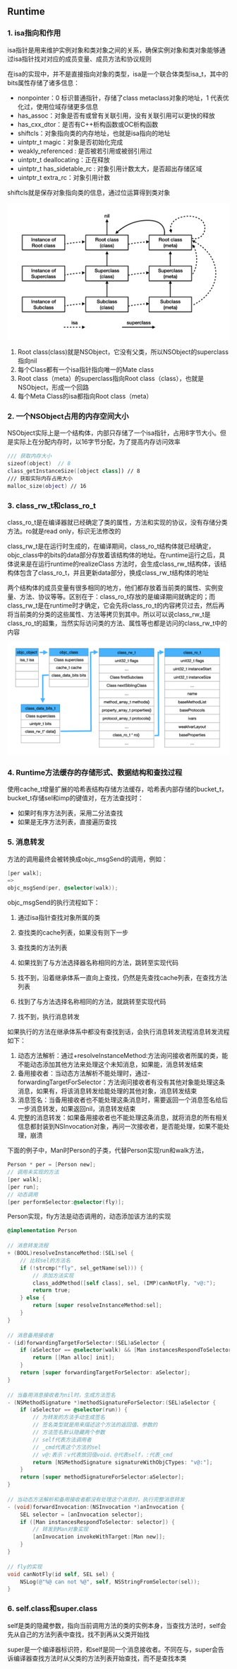 ## Runtime

### 1. isa指向和作用

isa指针是用来维护实例对象和类对象之间的关系，确保实例对象和类对象能够通过isa指针找对对应的成员变量、成员方法和协议规则

在isa的实现中，并不是直接指向对象的类型，isa是一个联合体类型isa_t，其中的bits属性存储了诸多信息：

- nonpointer：0 标识普通指针，存储了class metaclass对象的地址，1 代表优化过，使用位域存储更多信息
- has_assoc：对象是否有或曾有关联引用，没有关联引用可以更快的释放
- has_cxx_dtor：是否有C++析构函数或OC析构函数
- shiftcls：对象指向类的内存地址，也就是isa指向的地址
- uintptr_t magic：对象是否初始化完成
- weakly_referenced : 是否被若引用或被弱引用过
- uintptr_t deallocating：正在释放
- uintptr_t has_sidetable_rc  : 对象引用计数太大，是否超出存储区域
- uintptr_t extra_rc：对象引用计数

shiftcls就是保存对象指向类的信息，通过位运算得到类对象

![isa](../../Assets/runtime/isa.png)

1. Root class(class)就是NSObject，它没有父类，所以NSObject的superclass指向nil
2. 每个Class都有一个isa指针指向唯一的Mate class
3. Root class（meta）的superclass指向Root class（class），也就是NSObject，形成一个回路
4. 每个Meta Class的isa都指向Root class（meta）

### 2. 一个NSObject占用的内存空间大小

NSObject实际上是一个结构体，内部只存储了一个isa指针，占用8字节大小。但是实际上在分配内存时，以16字节分配，为了提高内存访问效率

```swift
/// 获取内存大小
sizeof(object)	// 8
class_getInstanceSize([object class]) // 8
/// 获取实际内存占用大小
malloc_size(object) // 16
```

### 3. class_rw_t和class_ro_t

class_ro_t是在编译器就已经确定了类的属性，方法和实现的协议，没有存储分类方法。ro就是read only，标识无法修改的

class_rw_t是在运行时生成的，在编译期间，class_ro_t结构体就已经确定，objc_class中的bits的data部分存放着该结构体的地址。在runtime运行之后，具体说来是在运行runtime的realizeClass 方法时，会生成class_rw_t结构体，该结构体包含了class_ro_t，并且更新data部分，换成class_rw_t结构体的地址

两个结构体的成员变量有很多相同的地方，他们都存放着当前类的属性、实例变量、方法、协议等等。区别在于：class_ro_t存放的是编译期间就确定的；而class_rw_t是在runtime时才确定，它会先将class_ro_t的内容拷贝过去，然后再将当前类的分类的这些属性、方法等拷贝到其中。所以可以说class_rw_t是class_ro_t的超集，当然实际访问类的方法、属性等也都是访问的class_rw_t中的内容

<img src="../../Assets/runtime/runtime 结构.png" alt="runtime 结构" style="zoom: 50%;" />

### 4. Runtime方法缓存的存储形式、数据结构和查找过程

使用cache_t增量扩展的哈希表结构存储方法缓存，哈希表内部存储的bucket_t，bucket_t存储sel和imp的键值对，在方法查找时：

- 如果时有序方法列表，采用二分法查找
- 如果是无序方法列表，直接遍历查找

### 5. 消息转发

方法的调用最终会被转换成objc_msgSend的调用，例如：

```objective-c
[per walk];
=>
objc_msgSend(per, @selector(walk));
```

objc_msgSend的执行流程如下：

1. 通过isa指针查找对象所属的类

2. 查找类的cache列表，如果没有则下一步

3. 查找类的方法列表

4. 如果找到了与方法选择器名称相同的方法，跳转至实现代码
5. 找不到，沿着继承体系一直向上查找，仍然是先查找cache列表，在查找方法列表
6. 找到了与方法选择名称相同的方法，就跳转至实现代码
7. 找不到，执行消息转发

如果执行的方法在继承体系中都没有查找到话，会执行消息转发流程消息转发流程如下：

1. 动态方法解析：通过+resolveInstanceMethod:方法询问接收者所属的类，能不能动态添加其他方法来处理这个未知消息，如果能，消息转发结束
2. 备用接收者：当动态方法解析不能处理时，通过-forwardingTargetForSelector：方法询问接收者有没有其他对象能处理这条消息，如果有，将该消息转发给能处理的其他对象，消息转发结束
3. 消息签名：当备用接收者也不能处理这条消息时，需要返回一个消息签名给后一步消息转发，如果返回nil，消息转发结束
4. 完整的消息转发：如果备用接收者也不能处理这条消息，就将消息的所有相关信息都封装到NSInvocation对象，再问一次接收者，是否能处理，如果不能处理，崩溃

下面的例子中，Man时Person的子类，代替Person实现run和walk方法，

```objective-c
Person * per = [Person new];
// 调用未实现的方法
[per walk];
[per run];
// 动态调用
[per performSelector:@selector(fly)];
```

Person实现，fly方法是动态调用的，动态添加该方法的实现

```objective-c
@implementation Person

// 消息转发流程
+ (BOOL)resolveInstanceMethod:(SEL)sel {
  	// 比较sel的方法名
    if (!strcmp("fly", sel_getName(sel))) {
        // 添加方法实现
        class_addMethod([self class], sel, (IMP)canNotFly, "v@:");
        return true;
    } else {
        return [super resolveInstanceMethod:sel];
    }
}

// 消息备用接收者
- (id)forwardingTargetForSelector:(SEL)aSelector {
    if (aSelector == @selector(walk) && [Man instancesRespondToSelector:aSelector]) {
        return [[Man alloc] init];
    }
    return [super forwardingTargetForSelector: aSelector];
}

// 当备用消息接收者为nil时，生成方法签名
- (NSMethodSignature *)methodSignatureForSelector:(SEL)aSelector {
    if (aSelector == @selector(run)) {
        // 为转发的方法手动生成签名
        // 签名类型就是用来描述这个方法的返回值、参数的
        // 方法签名默认隐藏两个参数
        // self代表方法调用者
        // _cmd代表这个方法的sel
        // v@:表示：v代表放回值void、@代表self，:代表_cmd
        return [NSMethodSignature signatureWithObjCTypes: "v@:"];
    }
    return [super methodSignatureForSelector:aSelector];
}

// 当动态方法解析和备用接收者都没有处理这个消息时，执行完整消息转发
- (void)forwardInvocation:(NSInvocation *)anInvocation {
    SEL selector = [anInvocation selector];
    if ([Man instancesRespondToSelector: selector]) {
        // 转发到Man对象实现
        [anInvocation invokeWithTarget:[Man new]];
    }
}

// fly的实现
void canNotFly(id self, SEL sel) {
    NSLog(@"%@ can not %@", self, NSStringFromSelector(sel));
}
```

### 6. self.class和super.class

self是类的隐藏参数，指向当前调用方法的类的实例本身，当查找方法时，self会先从自己的方法列表中查找，找不到再从父类开始找

super是一个编译器标识符，和self是同一个消息接收者。不同在与，super会告诉编译器查找方法时从父类的方法列表开始查找，而不是查找本类

